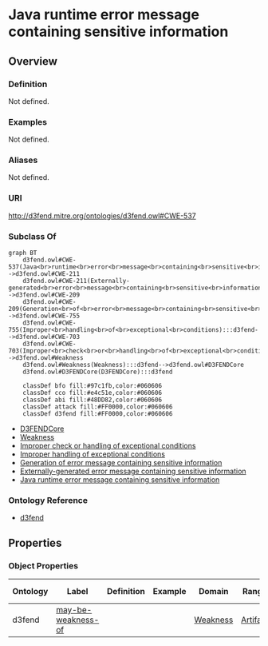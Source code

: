 # Java runtime error message containing sensitive information

## Overview

### Definition
Not defined.

### Examples
Not defined.

### Aliases
Not defined.

### URI
http://d3fend.mitre.org/ontologies/d3fend.owl#CWE-537

### Subclass Of
```mermaid
graph BT
    d3fend.owl#CWE-537(Java<br>runtime<br>error<br>message<br>containing<br>sensitive<br>information):::d3fend-->d3fend.owl#CWE-211
    d3fend.owl#CWE-211(Externally-generated<br>error<br>message<br>containing<br>sensitive<br>information):::d3fend-->d3fend.owl#CWE-209
    d3fend.owl#CWE-209(Generation<br>of<br>error<br>message<br>containing<br>sensitive<br>information):::d3fend-->d3fend.owl#CWE-755
    d3fend.owl#CWE-755(Improper<br>handling<br>of<br>exceptional<br>conditions):::d3fend-->d3fend.owl#CWE-703
    d3fend.owl#CWE-703(Improper<br>check<br>or<br>handling<br>of<br>exceptional<br>conditions):::d3fend-->d3fend.owl#Weakness
    d3fend.owl#Weakness(Weakness):::d3fend-->d3fend.owl#D3FENDCore
    d3fend.owl#D3FENDCore(D3FENDCore):::d3fend
    
    classDef bfo fill:#97c1fb,color:#060606
    classDef cco fill:#e4c51e,color:#060606
    classDef abi fill:#48DD82,color:#060606
    classDef attack fill:#FF0000,color:#060606
    classDef d3fend fill:#FF0000,color:#060606
```

- [D3FENDCore](/docs/ontology/reference/model/D3FENDCore/D3FENDCore.md)
- [Weakness](/docs/ontology/reference/model/D3FENDCore/Weakness/Weakness.md)
- [Improper check or handling of exceptional conditions](/docs/ontology/reference/model/D3FENDCore/Weakness/Improper%20check%20or%20handling%20of%20exceptional%20conditions/Improper%20check%20or%20handling%20of%20exceptional%20conditions.md)
- [Improper handling of exceptional conditions](/docs/ontology/reference/model/D3FENDCore/Weakness/Improper%20check%20or%20handling%20of%20exceptional%20conditions/Improper%20handling%20of%20exceptional%20conditions/Improper%20handling%20of%20exceptional%20conditions.md)
- [Generation of error message containing sensitive information](/docs/ontology/reference/model/D3FENDCore/Weakness/Improper%20check%20or%20handling%20of%20exceptional%20conditions/Improper%20handling%20of%20exceptional%20conditions/Generation%20of%20error%20message%20containing%20sensitive%20information/Generation%20of%20error%20message%20containing%20sensitive%20information.md)
- [Externally-generated error message containing sensitive information](/docs/ontology/reference/model/D3FENDCore/Weakness/Improper%20check%20or%20handling%20of%20exceptional%20conditions/Improper%20handling%20of%20exceptional%20conditions/Generation%20of%20error%20message%20containing%20sensitive%20information/Externally-generated%20error%20message%20containing%20sensitive%20information/Externally-generated%20error%20message%20containing%20sensitive%20information.md)
- [Java runtime error message containing sensitive information](/docs/ontology/reference/model/D3FENDCore/Weakness/Improper%20check%20or%20handling%20of%20exceptional%20conditions/Improper%20handling%20of%20exceptional%20conditions/Generation%20of%20error%20message%20containing%20sensitive%20information/Externally-generated%20error%20message%20containing%20sensitive%20information/Java%20runtime%20error%20message%20containing%20sensitive%20information/Java%20runtime%20error%20message%20containing%20sensitive%20information.md)


### Ontology Reference
- [d3fend](http://d3fend.mitre.org/ontologies/d3fend.owl#)

## Properties
### Object Properties
| Ontology | Label | Definition | Example | Domain | Range | Inverse Of |
|----------|-------|------------|---------|--------|-------|------------|
| d3fend | [may-be-weakness-of](http://d3fend.mitre.org/ontologies/d3fend.owl#may-be-weakness-of) |  |  | [Weakness](/docs/ontology/reference/model/D3FENDCore/Weakness/Weakness.md) | [Artifact](/docs/ontology/reference/model/D3FENDCore/Artifact/Artifact.md) | [may-have-weakness](http://d3fend.mitre.org/ontologies/d3fend.owl#may-have-weakness) |

